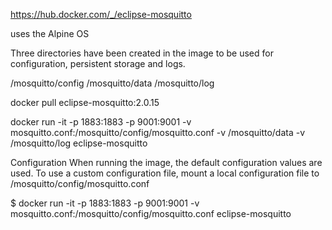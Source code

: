 https://hub.docker.com/_/eclipse-mosquitto

uses the Alpine OS

Three directories have been created in the image to be used for configuration, persistent storage and logs.

/mosquitto/config
/mosquitto/data
/mosquitto/log


docker pull eclipse-mosquitto:2.0.15

docker run -it -p 1883:1883 -p 9001:9001 -v mosquitto.conf:/mosquitto/config/mosquitto.conf -v /mosquitto/data -v /mosquitto/log eclipse-mosquitto

Configuration
When running the image, the default configuration values are used. To use a custom configuration file, mount a local configuration file to /mosquitto/config/mosquitto.conf

$ docker run -it -p 1883:1883 -p 9001:9001 -v mosquitto.conf:/mosquitto/config/mosquitto.conf eclipse-mosquitto